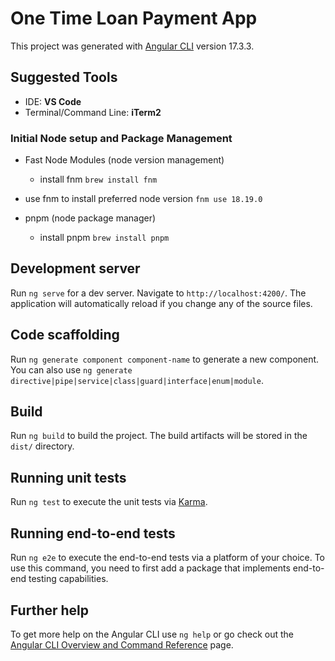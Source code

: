# One Time Loan Payment App

This project was generated with [Angular CLI](https://github.com/angular/angular-cli) version 17.3.3.

## Suggested Tools
- IDE: **VS Code**
- Terminal/Command Line: **iTerm2**

### Initial Node setup and Package Management
- Fast Node Modules (node version management)
  - install fnm
  ``` brew install fnm ```

- use fnm to install preferred node version
    ``` fnm use 18.19.0 ```

- pnpm (node package manager) 
  - install pnpm
  ``` brew install pnpm ```

## Development server

Run `ng serve` for a dev server. Navigate to `http://localhost:4200/`. The application will automatically reload if you change any of the source files.

## Code scaffolding

Run `ng generate component component-name` to generate a new component. You can also use `ng generate directive|pipe|service|class|guard|interface|enum|module`.

## Build

Run `ng build` to build the project. The build artifacts will be stored in the `dist/` directory.

## Running unit tests

Run `ng test` to execute the unit tests via [Karma](https://karma-runner.github.io).

## Running end-to-end tests

Run `ng e2e` to execute the end-to-end tests via a platform of your choice. To use this command, you need to first add a package that implements end-to-end testing capabilities.

## Further help

To get more help on the Angular CLI use `ng help` or go check out the [Angular CLI Overview and Command Reference](https://angular.io/cli) page.
